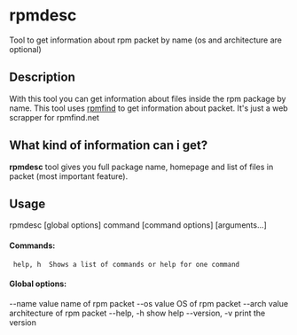 # rpmdesc
Tool to get information about rpm packet by name (os and architecture are optional)

## Description
With this tool you can get information about files inside the rpm package by name.
This tool uses [rpmfind](https://rpmfind.net) to get information about packet.
It's just a web scrapper for rpmfind.net

## What kind of information can i get?
__rpmdesc__ tool gives you full package name, homepage and list of files in packet (most important feature).

## Usage

rpmdesc [global options] command [command options] [arguments...]

#### Commands:
     help, h  Shows a list of commands or help for one command

#### Global options:
   --name value   name of rpm packet
   --os value     OS of rpm packet
   --arch value   architecture of rpm packet
   --help, -h     show help
   --version, -v  print the version
